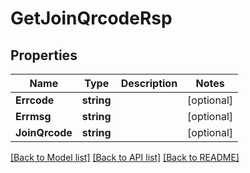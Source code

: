 # GetJoinQrcodeRsp

## Properties

Name | Type | Description | Notes
------------ | ------------- | ------------- | -------------
**Errcode** | **string** |  | [optional] 
**Errmsg** | **string** |  | [optional] 
**JoinQrcode** | **string** |  | [optional] 

[[Back to Model list]](../README.md#documentation-for-models) [[Back to API list]](../README.md#documentation-for-api-endpoints) [[Back to README]](../README.md)


